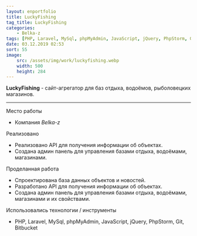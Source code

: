```yaml
---
layout: enportfolio
title: LuckyFishing
tag_title: LuckyFishing
categories:
    - Belka-z
tags: [PHP, Laravel, MySql, phpMyAdmin, JavaScript, jQuery, PhpStorm, Git, Bitbucket]
date: 03.12.2019 02:53
sort: 55
image: 
    src: /assets/img/work/luckyfishing.webp 
    width: 500
    height: 284
---
```


**LuckyFishing** - сайт-агрегатор для баз отдыха, водоёмов, рыболовецких магазинов.

---

Место работы

* Компания _Belka-z_

Реализовано

* Реализовано API для получения информации об объектах.
* Создана админ панель для управления базами отдыха, водоёмами, магазинами.

Проделанная работа

* Спроектирована база данных объектов и новостей.
* Разработано API для получения информации об объектах.
* Создана админ панель для управления базами отдыха, водоёмами, магазинами и их свойствами.


Использовались технологии / инструменты

* PHP, Laravel, MySql, phpMyAdmin, JavaScript, jQuery, PhpStorm, Git, Bitbucket

